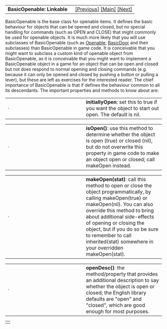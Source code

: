 ---
---
<table width="100%" data-border="0" data-cellspacing="0"
data-cellpadding="3" data-bgcolor="#C0C0C0">
<colgroup>
<col style="width: 50%" />
<col style="width: 50%" />
</colgroup>
<tbody>
<tr>
<td style="text-align: left;"><strong>BasicOpenable: Linkable<br />
</strong></td>
<td style="text-align: right;"><a href="openable.html">[Previous]</a> <a
href="generalintroduction.html">[Main]</a> <a
href="lightandfire-introduction.html">[Next]</a></td>
</tr>
</tbody>
</table>

  
BasicOpenable is the base class for openable items. It defines the basic
behaviour for objects that can be opened and closed, but no special
handling for commands (such as OPEN and CLOSE) that might commonly be
used for openable objects. It is much more likely that you will use
subclasses of BasicOpenable (such as [Openable](openable.html),
[BasicDoor](basicdoor.html) and their subclasses) than BasicOpenable in
game code. It is conceivable that you might want to subclass a custom
kind of openable object from BasicOpenable, as it is conceivable that
you might want to implement a BasicOpenable object in a game for an
object that can be open and closed but not does respond to normal
opening and closing commands (e.g. because it can only be opened and
closed by pushing a button or pulling a lever), but these are left as
exercises for the interested reader. The chief importance of
BasicOpenable is that if defines the behaviour common to all its
descendants. The important properties and methods to know about are:  
  

<table data-border="0" data-cellpadding="0" data-cellspacing="0">
<colgroup>
<col style="width: 50%" />
<col style="width: 50%" />
</colgroup>
<tbody>
<tr data-valign="top">
<td width="14"><strong></strong>·<strong></strong></td>
<td><strong>initiallyOpen</strong>: set this to true if you want the
object to start out open. The default is nil.  <br />
</td>
</tr>
</tbody>
</table>

<table data-border="0" data-cellpadding="0" data-cellspacing="0">
<colgroup>
<col style="width: 50%" />
<col style="width: 50%" />
</colgroup>
<tbody>
<tr data-valign="top">
<td width="14"><strong></strong>·<strong></strong></td>
<td><strong>isOpen()</strong>: use this method to determine whether the
object is open (true) or closed (nil), but do not overwrite this
property in game code to make an object open or closed; call makeOpen
instead.  <br />
</td>
</tr>
</tbody>
</table>

<table data-border="0" data-cellpadding="0" data-cellspacing="0">
<colgroup>
<col style="width: 50%" />
<col style="width: 50%" />
</colgroup>
<tbody>
<tr data-valign="top">
<td width="14"><strong></strong>·<strong></strong></td>
<td><strong>makeOpen(stat)</strong>: call this method to open or close
the object programmatically, by calling makeOpen(true) or makeOpen(nil).
You can also override this method to bring about additional side-effects
of opening or closing the object, but if you do so be sure to remember
to call inherited(stat) somewhere in your overridden makeOpen(stat).
 <br />
</td>
</tr>
</tbody>
</table>

<table data-border="0" data-cellpadding="0" data-cellspacing="0">
<colgroup>
<col style="width: 50%" />
<col style="width: 50%" />
</colgroup>
<tbody>
<tr data-valign="top">
<td width="14"><strong></strong>·<strong></strong></td>
<td><strong>openDesc()</strong>: the method/property that provides an
additional description to say whether the object is open or closed; the
English library defaults are "open" and "closed", which are good enough
for most purposes.  <br />
</td>
</tr>
</tbody>
</table>

|     |
|-----|
|     |
